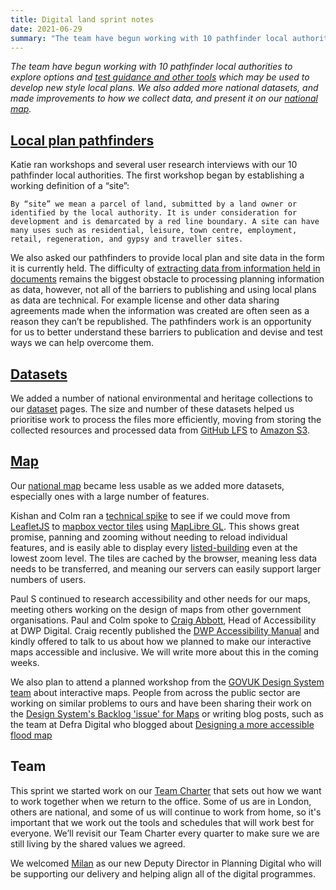 ```yaml
---
title: Digital land sprint notes
date: 2021-06-29
summary: "The team have begun working with 10 pathfinder local authorities to explore options and [test guidance and other tools](https://www.gov.uk/government/news/government-announces-10-councils-to-test-the-use-of-digital-tools-in-planning-process) which may be used to develop new style local plans. We also added more national datasets, and made improvements to how we collect data, and present it on our [national map](https://digital-land.github.io/map/)."
---
```


_The team have begun working with 10 pathfinder local authorities to explore options and [test guidance and other tools](https://www.gov.uk/government/news/government-announces-10-councils-to-test-the-use-of-digital-tools-in-planning-process) which may be used to develop new style local plans. We also added more national datasets, and made improvements to how we collect data, and present it on our [national map](https://digital-land.github.io/map/)._

## [Local plan pathfinders](https://digital-land.github.io/project/local-plan-pathfinders/)

Katie ran workshops and several user research interviews with our 10 pathfinder local authorities. The first workshop began by establishing a working definition of a “site”:

    By “site” we mean a parcel of land, submitted by a land owner or identified by the local authority. It is under consideration for development and is demarcated by a red line boundary. A site can have many uses such as residential, leisure, town centre, employment, retail, regeneration, and gypsy and traveller sites.

We also asked our pathfinders to provide local plan and site data in the form it is currently held. The difficulty of [extracting data from information held in documents](https://mhclgdigital.blog.gov.uk/2018/10/25/data-and-information/) remains the biggest obstacle to processing planning information as data, however, not all of the barriers to publishing and using local plans as data are technical. For example license and other data sharing agreements made when the information was created are often seen as a reason they can’t be republished. The pathfinders work is an opportunity for us to better understand these barriers to publication and devise and test ways we can help overcome them.

## [Datasets](https://digital-land.github.io/dataset/)

We added a number of national environmental and heritage collections to our [dataset](https://digital-land.github.io/dataset/) pages. The size and number of these datasets helped us prioritise work to process the files more efficiently, moving from storing the collected resources and processed data from [GitHub LFS](https://git-lfs.github.com/) to [Amazon S3](https://en.wikipedia.org/wiki/Amazon_S3).

## [Map](https://digital-land.github.io/product/interactive-planning-data-map/)

Our [national map](https://digital-land.github.io/map/) became less usable as we added more datasets, especially ones with a large number of features.

Kishan and Colm ran a [technical spike](https://en.wikipedia.org/wiki/Spike_(software_development)) to see if we could move from [LeafletJS](https://en.wikipedia.org/wiki/Leaflet_(software)) to [mapbox vector tiles](https://docs.mapbox.com/vector-tiles/reference/) using [MapLibre GL](https://maplibre.org/). This shows great promise, panning and zooming without needing to reload individual features, and is easily able to display every [listed-building](https://digital-land.github.io/listed-building/) even at the lowest zoom level. The tiles are cached by the browser, meaning less data needs to be transferred, and meaning our servers can easily support larger numbers of users.

Paul S continued to research accessibility and other needs for our maps, meeting others working on the design of maps from other government organisations. Paul and Colm spoke to [Craig Abbott](https://twitter.com/abbott567), Head of Accessibility at DWP Digital. Craig recently published the [DWP Accessibility Manual](https://accessibility-manual.dwp.gov.uk/) and kindly offered to talk to us about how we planned to make our interactive maps accessible and inclusive. We will write more about this in the coming weeks.

We also plan to attend a planned workshop from the [GOVUK Design System team](https://design-system.service.gov.uk/design-system-team/) about interactive maps. People from across the public sector are working on similar problems to ours and have been sharing their work on the [Design System's Backlog 'issue' for Maps](https://github.com/alphagov/govuk-design-system-backlog/issues/75) or writing blog posts, such as the team at Defra Digital who blogged about [Designing a more accessible flood map](https://defradigital.blog.gov.uk/2021/05/20/designing-a-more-accessible-flood-map/)

## Team

This sprint we started work on our [Team Charter](https://medium.com/@stephenjanaway/creating-a-team-charter-4a94971ab7e1) that sets out how we want to work together when we return to the office. Some of us are in London, others are national, and some of us will continue to work from home, so it's important that we work out the tools and schedules that will work best for everyone. We’ll revisit our Team Charter every quarter to make sure we are still living by the shared values we agreed.

We welcomed [Milan](https://twitter.com/milsbogunovic) as our new Deputy Director in Planning Digital who will be supporting our delivery and helping align all of the digital programmes.
